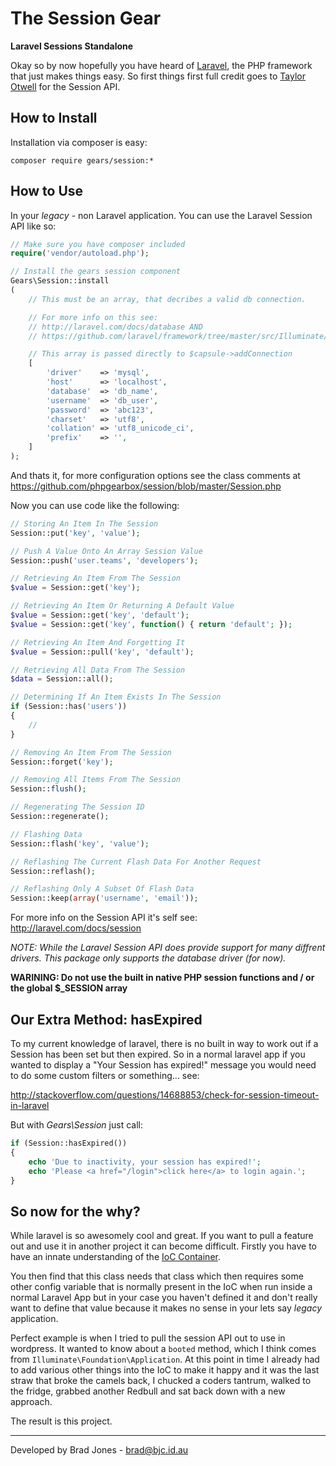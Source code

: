 The Session Gear
================================================================================
**Laravel Sessions Standalone**

Okay so by now hopefully you have heard of [Laravel]("http://laravel.com/"),
the PHP framework that just makes things easy. So first things first full credit
goes to [Taylor Otwell]("https://github.com/taylorotwell") for the Session API.

How to Install
--------------------------------------------------------------------------------
Installation via composer is easy:

	composer require gears/session:*

How to Use
--------------------------------------------------------------------------------
In your *legacy* - non Laravel application.
You can use the Laravel Session API like so:

```php
// Make sure you have composer included
require('vendor/autoload.php');

// Install the gears session component
Gears\Session::install
(
	// This must be an array, that decribes a valid db connection.

	// For more info on this see:
	// http://laravel.com/docs/database AND
	// https://github.com/laravel/framework/tree/master/src/Illuminate/Database

	// This array is passed directly to $capsule->addConnection
	[
		'driver'    => 'mysql',
		'host'      => 'localhost',
		'database'  => 'db_name',
		'username'  => 'db_user',
		'password'  => 'abc123',
		'charset'   => 'utf8',
		'collation' => 'utf8_unicode_ci',
		'prefix'    => '',
	]
);
```

And thats it, for more configuration options see the class comments at
https://github.com/phpgearbox/session/blob/master/Session.php

Now you can use code like the following:

```php
// Storing An Item In The Session
Session::put('key', 'value');

// Push A Value Onto An Array Session Value
Session::push('user.teams', 'developers');

// Retrieving An Item From The Session
$value = Session::get('key');

// Retrieving An Item Or Returning A Default Value
$value = Session::get('key', 'default');
$value = Session::get('key', function() { return 'default'; });

// Retrieving An Item And Forgetting It
$value = Session::pull('key', 'default');

// Retrieving All Data From The Session
$data = Session::all();

// Determining If An Item Exists In The Session
if (Session::has('users'))
{
    //
}

// Removing An Item From The Session
Session::forget('key');

// Removing All Items From The Session
Session::flush();

// Regenerating The Session ID
Session::regenerate();

// Flashing Data
Session::flash('key', 'value');

// Reflashing The Current Flash Data For Another Request
Session::reflash();

// Reflashing Only A Subset Of Flash Data
Session::keep(array('username', 'email'));
```

For more info on the Session API it's self see:
http://laravel.com/docs/session

*NOTE: While the Laravel Session API does provide support for many diffrent
drivers. This package only supports the database driver (for now).*

**WARINING: Do not use the built in native PHP session 
functions and / or the global $_SESSION array**

Our Extra Method: hasExpired
--------------------------------------------------------------------------------
To my current knowledge of laravel, there is no built in way to work out if a
Session has been set but then expired. So in a normal laravel app if you wanted
to display a "Your Session has expired!" message you would need to do some
custom filters or something... see:

http://stackoverflow.com/questions/14688853/check-for-session-timeout-in-laravel

But with *Gears\Session* just call:

```php
if (Session::hasExpired())
{
	echo 'Due to inactivity, your session has expired!';
	echo 'Please <a href="/login">click here</a> to login again.';
}
```

So now for the why?
--------------------------------------------------------------------------------
While laravel is so awesomely cool and great. If you want to pull a feature out
and use it in another project it can become difficult. Firstly you have to have
an innate understanding of the [IoC Container]("http://laravel.com/docs/ioc").

You then find that this class needs that class which then requires some other
config variable that is normally present in the IoC when run inside a normal
Laravel App but in your case you haven't defined it and don't really want
to define that value because it makes no sense in your lets say *legacy*
application.

Perfect example is when I tried to pull the session API out to use in wordpress.
It wanted to know about a ```booted``` method, which I think comes from
```Illuminate\Foundation\Application```. At this point in time I already had to
add various other things into the IoC to make it happy and it was the last straw
that broke the camels back, I chucked a coders tantrum, walked to the fridge,
grabbed another Redbull and sat back down with a new approach.

The result is this project.

--------------------------------------------------------------------------------
Developed by Brad Jones - brad@bjc.id.au